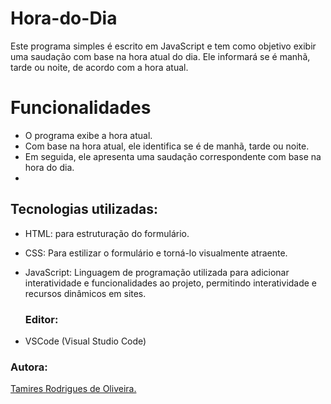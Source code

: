 # Hora-do-Dia
Este programa simples é escrito em JavaScript e tem como objetivo exibir uma saudação com base na hora atual do dia. Ele informará se é manhã, tarde ou noite, de acordo com a hora atual.

# Funcionalidades
- O programa exibe a hora atual.
- Com base na hora atual, ele identifica se é de manhã, tarde ou noite.
- Em seguida, ele apresenta uma saudação correspondente com base na hora do dia.
- 
## Tecnologias utilizadas:
- HTML: para estruturação do formulário.
- CSS: Para estilizar o formulário e torná-lo visualmente atraente.
- JavaScript: Linguagem de programação utilizada para adicionar interatividade e funcionalidades ao projeto, permitindo interatividade e recursos dinâmicos em sites.
  ### Editor:

- VSCode (Visual Studio Code)

### Autora:
 [Tamires Rodrigues de Oliveira.](https://www.linkedin.com/in/tamires-rodrigues-b2247b1a2?lipi=urn%3Ali%3Apage%3Ad_flagship3_profile_view_base_contact_details%3BMM3Wz%2FiJS2eh47utAVnqbg%3D%3D)
